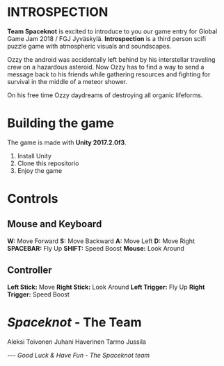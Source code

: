 
# INTROSPECTION

**Team Spaceknot** is excited to introduce to you our game entry for Global Game Jam 2018 / FGJ Jyväskylä. **Introspection** is a third person scifi puzzle game with atmospheric visuals and soundscapes. 

Ozzy the android was accidentally left behind by his interstellar traveling crew on a hazardous asteroid. Now Ozzy has to find a way to send a message back to his friends while gathering resources and fighting for survival in the middle of a meteor shower. 

On his free time Ozzy daydreams of destroying all organic lifeforms.


# Building the game

The game is made with **Unity 2017.2.0f3**.

 1. Install Unity
 2. Clone this repositorio
 3. Enjoy the game

# Controls

## Mouse and Keyboard

**W:** 	Move Forward
**S:** 		Move Backward
**A:** 		Move Left
**D:** 	Move Right
**SPACEBAR:** Fly Up
**SHIFT:** Speed Boost
**Mouse:** Look Around


## Controller

**Left Stick:** Move
**Right Stick:** Look Around
**Left Trigger:** Fly Up
**Right Trigger:** Speed Boost


# *Spaceknot* - The Team
Aleksi Toivonen
Juhani Haverinen
Tarmo Jussila

 --- *Good Luck & Have Fun - The Spaceknot team*

